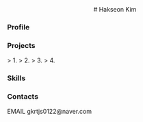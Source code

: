 <div align='center'>
  # Hakseon Kim
</div>

<h3> Profile </h3>





<h3> Projects </h3>
> 1.
> 2.
> 3.
> 4.


<h3> Skills </h3>




<h3> Contacts </h3>
EMAIL   gkrtjs0122@naver.com
